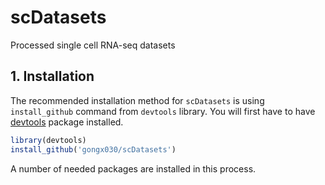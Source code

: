 # scDatasets

Processed single cell RNA-seq datasets

## 1. Installation

The recommended installation method for `scDatasets` is using `install_github` command from `devtools` library.  You will first have to have [devtools](https://github.com/hadley/devtools) package installed.

```r
library(devtools)
install_github('gongx030/scDatasets')
```

A number of needed packages are installed in this process.

